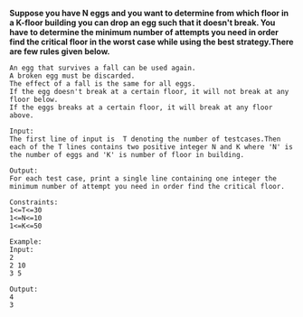 
**Suppose you have N eggs and you want to determine from which floor in a K-floor building you can drop an egg such that it doesn't break. You have to determine the minimum number of attempts you need in order find the critical floor in the worst case while using the best strategy.There are few rules given below.** 

    An egg that survives a fall can be used again.
    A broken egg must be discarded.
    The effect of a fall is the same for all eggs.
    If the egg doesn't break at a certain floor, it will not break at any floor below.
    If the eggs breaks at a certain floor, it will break at any floor above.

    Input:
    The first line of input is  T denoting the number of testcases.Then each of the T lines contains two positive integer N and K where 'N' is the number of eggs and 'K' is number of floor in building.

    Output:
    For each test case, print a single line containing one integer the minimum number of attempt you need in order find the critical floor.

    Constraints:
    1<=T<=30
    1<=N<=10
    1<=K<=50

    Example:
    Input:
    2
    2 10
    3 5

    Output:
    4
    3